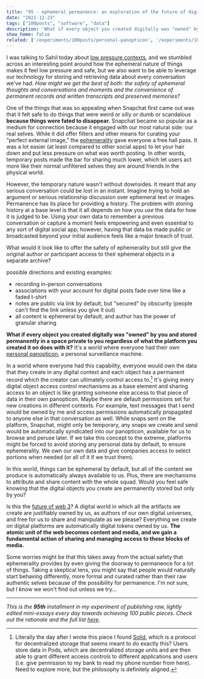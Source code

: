 ```yaml
---
title: "95 - ephemeral permanence: an exploration of the future of digital data"
date: "2021-12-23"
tags: ["100posts", "software", "data"]
description: 'What if every object you created digitally was "owned" by you and stored permanently in a space private to you regardless of what the platform you created it on does with it?'
show_home: false
related: ['/experiments/100posts/personal-panopticon', '/experiments/100posts/low-pressure-contexts', '/experiments/100posts/allure-of-ephemerality', '/experiments/100posts/future-of-tools']
---
```

I was talking to Sahil today about [low pressure contexts](/experiments/100posts/low-pressure-contexts), and we stumbled across an interesting point around how the ephemeral nature of things makes it feel low pressure and safe, but we also want to be able to leverage our technology for storing and retrieving data about every conversation we've had. *How might we get the best of both: the safety of ephemeral thoughts and conversations and moments and the convenience of permanent records and written transcripts and preserved memories?*

One of the things that was so appealing when Snapchat first came out was that it felt safe to do things that were weird or silly or dumb or scandalous **because things were fated to disappear.** Snapchat became so popular as a medium for connection because it engaged with our most natural side: our real selves. While it did offer filters and other means for curating your "perfect external image," the [ephemerality](/experiments/100posts/allure-of-ephemerality) gave everyone a free hall pass. It was a lot easier (at least compared to other social apps) to let your hair down and put less pressure on what was *worth* posting. In other words, temporary posts made the bar for sharing much lower, which let users act more like their normal unfiltered selves they are around friends in the physical world. 

However, the temporary nature wasn't without downsides. It meant that any serious conversation could be lost in an instant. Imagine trying to hold an argument or serious relationship discussion over ephemeral text or images. Permanence has its place for providing a history. The problem with storing history at a base level is that it all depends on how you *use* the data for how it is judged to be. Using your own data to remember a previous conversation or capture a moment feels empowering and even essential to any sort of digital social app; however, having that data be made public or broadcasted beyond your initial audience feels like a major breach of trust. 

What would it look like to offer the safety of ephemerality but still give the original author or participant access to their ephemeral objects in a separate archive? 

possible directions and existing examples:
* recording in-person conversations
* associations with your account for digital posts fade over time like a faded t-shirt 
* notes are public via link by default, but "secured" by obscurity (people can't find the link unless you give it out)
* all content is ephemeral by default, and author has the power of granular sharing

**What if every object you created digitally was "owned" by you and stored permanently in a space private to you regardless of what the platform you created it on does with it?** It's a world where everyone had their own [personal panopticon](/experiments/100posts/personal-panopticon), a personal surveillance machine.

In a world where everyone had this capability, everyone would own the data that they create in any digital context and each object has a permanent record which the creator can ultimately control access to.[^1] It's giving every digital object access control mechanisms as a base element and sharing access to an object is like granting someone else access to that piece of data in their own panopticon. Maybe there are default permissions set for new creations in different contexts. For example, text messages that I send would be owned by me and access permissions automatically propagated to anyone else in that conversation as well. While snaps sent on the platform, Snapchat, might only be temporary, any snaps we create and send would be automatically syndicated into our panopticon, available for us to browse and peruse later. If we take this concept to the extreme, platforms might be forced to avoid storing any personal data by default, to ensure ephemerality. We own our own data and give companies access to select portions when needed (or all of it if we trust them). 

In this world, things can be ephemeral by default, but all of the content we produce is automatically always available to us. Plus, there are mechanisms to attribute and share content with the whole squad. Would you feel safe knowing that the digital objects you create are permanently stored but only by you?

Is this the [future of web 3](/experiments/100posts/future-of-tools)? A digital world in which all the artifacts we create are justifiably owned by us, as authors of our own digital universes, and free for us to share and manipulate as we please? Everything we create on digital platforms are automatically digital tokens owned by us. **The atomic unit of the web becomes content and media, and we gain a fundamental action of sharing and managing access to these blocks of media.** 

Some worries might be that this takes away from the actual safety that ephemerality provides by even giving the doorway to permanence for a lot of things. Taking a skeptical lens, you might say that people would naturally start behaving differently, more formal and curated rather than their raw authentic selves because of the possibility for permanence. I'm not sure, but I know we won't find out unless we try...

[^1]: Literally the day after I wrote this piece I found [Solid](https://solidproject.org/), which is a protocol for decentralized storage that seems meant to do exactly this? Users store data in Pods, which are decentralized storage units and are then able to grant different access controls to different applications and users (i.e. give permission to my bank to read my phone number from here). Need to explore more, but the philosophy is definitely aligned.

---
*This is the **95th** installment in my experiment of publishing raw, lightly edited mini-essays every day towards achieving 100 public pieces. Check out the rationale and the full list [here](/experiments/100posts/)*.
